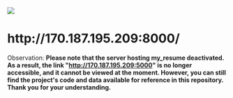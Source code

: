 <img src="https://github.com/s33ding/my_resume/raw/main/flask-container/media/icons/QR_Code.png"/>

<h1>http://170.187.195.209:8000/</h1>


Observation:
   **Please note that the server hosting my_resume deactivated. As a result, the link "http://170.187.195.209:5000" is no longer accessible, and it cannot be viewed at the moment. However, you can still find the project's code and data available for reference in this repository. Thank you for your understanding.**
